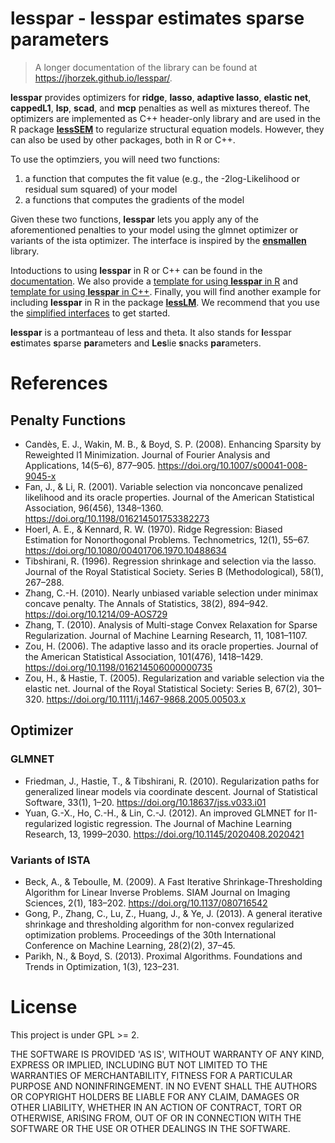 # lesspar - **l**esspar **es**timates **s**parse **par**ameters

> A longer documentation of the library can be found at https://jhorzek.github.io/lesspar/.

**lesspar** provides optimizers for **ridge**, **lasso**, **adaptive lasso**, **elastic net**, **cappedL1**, **lsp**, **scad**, and **mcp** penalties as well as mixtures thereof. The 
optimizers are implemented as C++ header-only library and are used in the R package [**lessSEM**](https://github.com/jhorzek/lessSEM) to regularize structural equation models. However, they can also be used by other packages, both in R or C++.

To use the optimziers, you will need two functions:

1. a function that computes the fit value (e.g., the -2log-Likelihood or residual sum squared) of your model
2. a functions that computes the gradients of the model

Given these two functions, **lesspar** lets you apply any of the aforementioned penalties to your model using the glmnet optimizer or variants of the ista optimizer. The interface is inspired by the [**ensmallen**](https://ensmallen.org/) library. 

Intoductions to using **lesspar** in R or C++ can be found in the [documentation](https://jhorzek.github.io/lesspar/). 
We also provide a [template for using **lesspar** in R](https://github.com/jhorzek/lessparTemplateR) and [template for using **lesspar** in C++](https://github.com/jhorzek/lessparTemplateCpp). Finally, you will find another example for including **lesspar** in R in the package [**lessLM**](https://github.com/jhorzek/lessLM). We recommend that you use the [simplified interfaces](https://github.com/jhorzek/lesspar/blob/main/include/simplified_interfaces.h) to get started. 

**lesspar** is a portmanteau of less and theta. It also stands for **l**esspar **es**timates **s**parse **par**ameters and **Les**lie **s**nacks **par**ameters.  

# References

## Penalty Functions

* Candès, E. J., Wakin, M. B., & Boyd, S. P. (2008). Enhancing Sparsity by 
Reweighted l1 Minimization. Journal of Fourier Analysis and Applications, 14(5–6), 
877–905. https://doi.org/10.1007/s00041-008-9045-x
* Fan, J., & Li, R. (2001). Variable selection via nonconcave penalized 
likelihood and its oracle properties. Journal of the American Statistical 
Association, 96(456), 1348–1360. https://doi.org/10.1198/016214501753382273
* Hoerl, A. E., & Kennard, R. W. (1970). Ridge Regression: Biased Estimation 
for Nonorthogonal Problems. Technometrics, 12(1), 55–67. https://doi.org/10.1080/00401706.1970.10488634
* Tibshirani, R. (1996). Regression shrinkage and selection via the lasso. 
Journal of the Royal Statistical Society. Series B (Methodological), 58(1), 267–288.
* Zhang, C.-H. (2010). Nearly unbiased variable selection under minimax concave penalty. 
The Annals of Statistics, 38(2), 894–942. https://doi.org/10.1214/09-AOS729
* Zhang, T. (2010). Analysis of Multi-stage Convex Relaxation for Sparse Regularization. 
Journal of Machine Learning Research, 11, 1081–1107.
* Zou, H. (2006). The adaptive lasso and its oracle properties. Journal of the 
American Statistical Association, 101(476), 1418–1429. https://doi.org/10.1198/016214506000000735
* Zou, H., & Hastie, T. (2005). Regularization and variable selection via the 
elastic net. Journal of the Royal Statistical Society: Series B, 67(2), 301–320. 
https://doi.org/10.1111/j.1467-9868.2005.00503.x

## Optimizer

### GLMNET 

* Friedman, J., Hastie, T., & Tibshirani, R. (2010). Regularization paths for 
generalized linear models via coordinate descent. Journal of Statistical 
Software, 33(1), 1–20. https://doi.org/10.18637/jss.v033.i01
* Yuan, G.-X., Ho, C.-H., & Lin, C.-J. (2012). An improved GLMNET for 
l1-regularized logistic regression. The Journal of Machine Learning Research, 
13, 1999–2030. https://doi.org/10.1145/2020408.2020421

### Variants of ISTA

* Beck, A., & Teboulle, M. (2009). A Fast Iterative Shrinkage-Thresholding 
Algorithm for Linear Inverse Problems. SIAM Journal on Imaging Sciences, 2(1), 
183–202. https://doi.org/10.1137/080716542
* Gong, P., Zhang, C., Lu, Z., Huang, J., & Ye, J. (2013). A general iterative 
shrinkage and thresholding algorithm for non-convex regularized optimization problems. 
Proceedings of the 30th International Conference on Machine Learning, 28(2)(2), 37–45.
* Parikh, N., & Boyd, S. (2013). Proximal Algorithms. Foundations and 
Trends in Optimization, 1(3), 123–231.

# License

This project is under GPL >= 2.

THE SOFTWARE IS PROVIDED 'AS IS', WITHOUT WARRANTY OF ANY KIND, EXPRESS OR IMPLIED, 
INCLUDING BUT NOT LIMITED TO THE WARRANTIES OF MERCHANTABILITY, 
FITNESS FOR A PARTICULAR PURPOSE AND NONINFRINGEMENT. IN NO EVENT SHALL THE 
AUTHORS OR COPYRIGHT HOLDERS BE LIABLE FOR ANY CLAIM, DAMAGES OR OTHER LIABILITY, 
WHETHER IN AN ACTION OF CONTRACT, TORT OR OTHERWISE, ARISING FROM, OUT OF OR IN 
CONNECTION WITH THE SOFTWARE OR THE USE OR OTHER DEALINGS IN THE SOFTWARE. 

